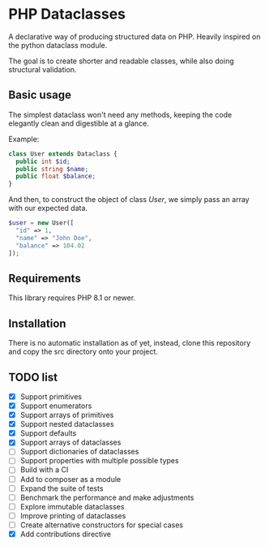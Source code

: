# PHP Dataclasses

A declarative way of producing structured data on PHP. Heavily inspired on the python dataclass module.

The goal is to create shorter and readable classes, while also doing structural validation.

## Basic usage
 
The simplest dataclass won't need any methods, keeping the code elegantly clean and digestible at a glance.

Example:

```php
class User extends Dataclass {
  public int $id;
  public string $name;
  public float $balance;
}
```

And then, to construct the object of class _User_, we simply pass an array with our expected data.

```php
$user = new User([
  "id" => 1,
  "name" => "John Doe",
  "balance" => 104.02
]);
```

## Requirements

This library requires PHP 8.1 or newer.

## Installation

There is no automatic installation as of yet, instead, clone this repository and copy the src directory onto your project.

## TODO list

- [x] Support primitives
- [x] Support enumerators
- [x] Support arrays of primitives
- [x] Support nested dataclasses
- [x] Support defaults
- [x] Support arrays of dataclasses
- [ ] Support dictionaries of dataclasses
- [ ] Support properties with multiple possible types
- [ ] Build with a CI
- [ ] Add to composer as a module
- [ ] Expand the suite of tests
- [ ] Benchmark the performance and make adjustments
- [ ] Explore immutable dataclasses
- [ ] Improve printing of dataclasses
- [ ] Create alternative constructors for special cases
- [x] Add contributions directive
